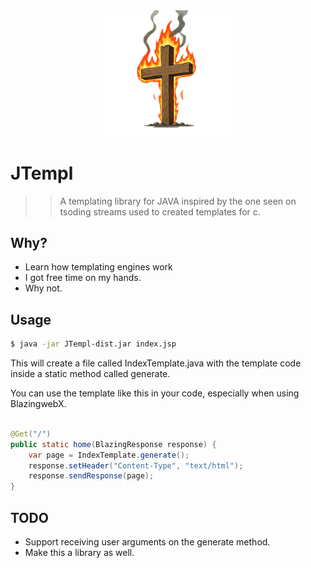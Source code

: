 <div align="center">
    <img src="./assets/jtempl.png" width="40%" />
</div>


# JTempl 
>> A templating library for JAVA inspired by the one seen on tsoding streams 
>> used to created templates for c.

## Why?
- Learn how templating engines work
- I got free time on my hands. 
- Why not. 

## Usage
```sh
$ java -jar JTempl-dist.jar index.jsp
```
This will create a file called IndexTemplate.java with the template code inside a static method called generate. 

You can use the template like this in your code, especially when using BlazingwebX. 

```java

@Get("/")
public static home(BlazingResponse response) {
    var page = IndexTemplate.generate();
    response.setHeader("Content-Type", "text/html");
    response.sendResponse(page);
}
```

## TODO
- Support receiving user arguments on the generate method. 
- Make this a library as well. 

